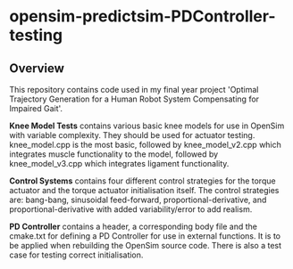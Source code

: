 # opensim-predictsim-PDController-testing
## Overview

This repository contains code used in my final year project 'Optimal Trajectory Generation for a Human Robot System Compensating for Impaired Gait'.

**Knee Model Tests** contains various basic knee models for use in OpenSim with variable complexity. They should be used for actuator testing. knee_model.cpp is the most basic, followed by knee_model_v2.cpp which integrates muscle functionality to the model, followed by knee_model_v3.cpp which integrates ligament functionality.

**Control Systems** contains four different control strategies for the torque actuator and the torque actuator initialisation itself. The control strategies are: bang-bang, sinusoidal feed-forward, proportional-derivative, and proportional-derivative with added variability/error to add realism.

**PD Controller** contains a header, a corresponding body file and the cmake.txt for defining a PD Controller for use in external functions. It is to be applied when rebuilding the OpenSim source code. There is also a test case for testing correct initialisation.
